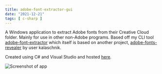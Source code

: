 ```yaml
---
title: adobe-font-extractor-gui
date: "2021-12-21"
tags: [ c-sharp ]
---
```

A Windows application to extract Adobe fonts from their Creative Cloud folder. Mainly for use in other non-Adobe programs. Based off my CLI tool [adobe-font-extractor](https://github.com/bustinbung/adobe-font-extractor) which itself is based on another project, [adobe-fonts-revealer](https://github.com/Kalaschnik/adobe-fonts-revealer) by user kalaschnik.

Created using C# and Visual Studio and hosted [here](https://github.com/bustinbung/adobe_font_extractor_gui).

![Screenshot of app](https://camo.githubusercontent.com/34d41049b44c81fe5bf2fda00fb07fefcbd892911322475bcc5fd76af144c8f8/68747470733a2f2f692e6962622e636f2f4c524c67467a432f323032312d31322d32312d30332d34392d33372d41646f62652d466f6e742d457874726163746f722e706e67)